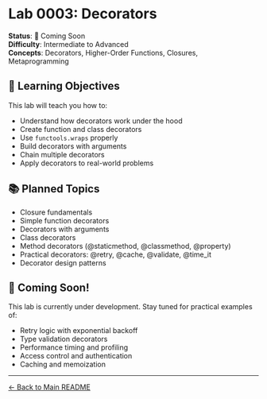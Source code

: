 # Lab 0003: Decorators

**Status**: 🚧 Coming Soon  
**Difficulty**: Intermediate to Advanced  
**Concepts**: Decorators, Higher-Order Functions, Closures, Metaprogramming

## 🎯 Learning Objectives

This lab will teach you how to:

- Understand how decorators work under the hood
- Create function and class decorators
- Use `functools.wraps` properly
- Build decorators with arguments
- Chain multiple decorators
- Apply decorators to real-world problems

## 📚 Planned Topics

- Closure fundamentals
- Simple function decorators
- Decorators with arguments
- Class decorators
- Method decorators (@staticmethod, @classmethod, @property)
- Practical decorators: @retry, @cache, @validate, @time_it
- Decorator design patterns

## 🚀 Coming Soon!

This lab is currently under development. Stay tuned for practical examples of:

- Retry logic with exponential backoff
- Type validation decorators
- Performance timing and profiling
- Access control and authentication
- Caching and memoization

---

[← Back to Main README](../../README.md)

